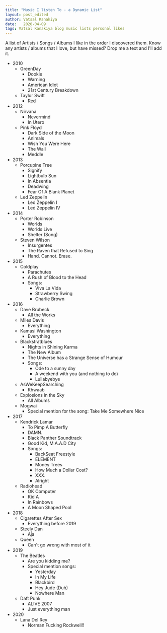 ```yaml
---
title: "Music I listen To - a Dynamic List"
layout: post_edited
author: Vatsal Kanakiya
date:   2020-04-09
tags: Vatsal Kanakiya blog music lists personal likes
---
```

A list of Artists / Songs / Albums I like in the order I discovered them. Know any artists / albums that I love, but have
 missed? Drop me a text and I'll add it.   
* 2010
  * GreenDay
    * Dookie
    * Warning
    * American Idiot
    * 21st Century Breakdown
  * Taylor Swift
    * Red
* 2012
  * Nirvana
    * Nevermind
    * In Utero
  * Pink Floyd
    * Dark Side of the Moon
    * Animals
    * Wish You Were Here
    * The Wall
    * Meddle
* 2013
  * Porcupine Tree
    * Signify
    * Lightbulb Sun
    * In Absentia
    * Deadwing
    * Fear Of A Blank Planet
  * Led Zeppelin
    * Led Zeppelin I
    * Led Zeppelin IV
* 2014
  * Porter Robinson
    * Worlds
    * Worlds Live
    * Shelter (Song)
  * Steven Wilson
    * Insurgentes
    * The Raven that Refused to Sing
    * Hand. Cannot. Erase.
* 2015
  * Coldplay
    * Parachutes
    * A Rush of Blood to the Head
    * Songs:
      * Viva La Vida
      * Strawberry Swing
      * Charlie Brown
* 2016
  * Dave Brubeck
    * All the Works
  * Miles Davis
    * Everything
  * Kamasi Washington
    * Everything
  * Blackstratblues
    * Nights in Shining Karma
    * The New Album
    * The Universe has a Strange Sense of Humour
    * Songs:
      * Ode to a sunny day
      * A weekend with you (and nothing to do)
      * Lullabyebye
  * AsWeKeepSearching
    * Khwaab
  * Explosions in the Sky
    * All Albums
  * Mogwai
    * Special mention for the song: Take Me Somewhere Nice
* 2017
  * Kendrick Lamar
    * To Pimp A Butterfly
    * DAMN.
    * Black Panther Soundtrack
    * Good Kid, M.A.A.D City
    * Songs:
      * BackSeat Freestyle
      * ELEMENT
      * Money Trees
      * How Much a Dollar Cost?
      * XXX.
      * Alright
  * Radiohead
    * OK Computer
    * Kid A
    * In Rainbows
    * A Moon Shaped Pool
* 2018
  * Cigarettes After Sex
    * Everything before 2019
  * Steely Dan
    * Aja
  * Queen
    * Can't go wrong with most of it
* 2019
  * The Beatles
    * Are you kidding me?
    * Special mention songs:
      * Yesterday
      * In My Life
      * Blackbird
      * Hey Jude (Duh)
      * Nowhere Man
  * Daft Punk
    * ALIVE 2007
    * Just everything man
* 2020
  * Lana Del Rey
    * Norman Fucking Rockwell!!
